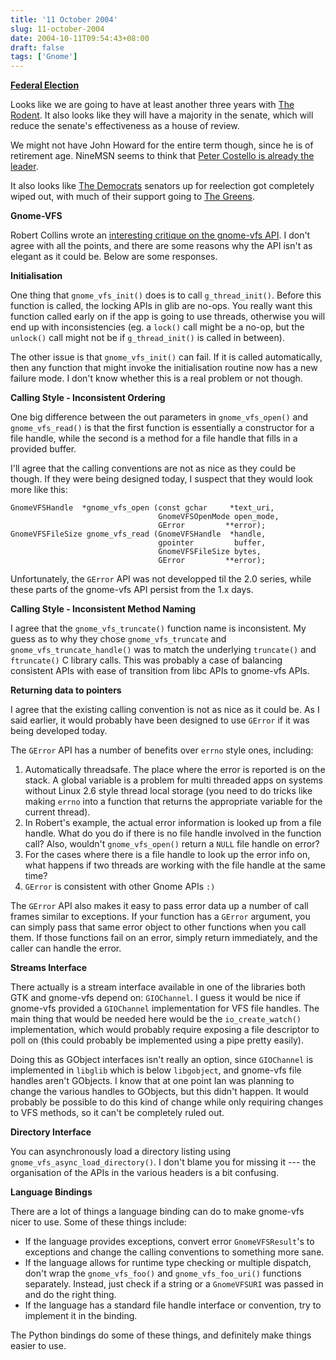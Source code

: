 ```yaml
---
title: '11 October 2004'
slug: 11-october-2004
date: 2004-10-11T09:54:43+08:00
draft: false
tags: ['Gnome']
---
```


[**Federal Election**](http://vtr.aec.gov.au/)

Looks like we are going to have at least another three years with [The
Rodent](http://www.johnhoward.com.au/). It also looks like they will
have a majority in the senate, which will reduce the senate\'s
effectiveness as a house of review.

We might not have John Howard for the entire term though, since he is of
retirement age. NineMSN seems to think that [Peter Costello is already
the leader](http://news.ninemsn.com.au/article.aspx?id=15411).

It also looks like [The Democrats](http://www.democrats.org.au) senators
up for reelection got completely wiped out, with much of their support
going to [The Greens](http://www.greens.org.au/).

**Gnome-VFS**

Robert Collins wrote an [interesting critique on the gnome-vfs
API](http://www.advogato.org/person/robertc/diary.html?start=22). I
don\'t agree with all the points, and there are some reasons why the API
isn\'t as elegant as it could be. Below are some responses.

**Initialisation**

One thing that `gnome_vfs_init()` does is to call `g_thread_init()`.
Before this function is called, the locking APIs in glib are no-ops.
You really want this function called early on if the app is going to
use threads, otherwise you will end up with inconsistencies (eg. a
`lock()` call might be a no-op, but the `unlock()` call might not be
if `g_thread_init()` is called in between).

The other issue is that `gnome_vfs_init()` can fail. If it is called
automatically, then any function that might invoke the initialisation
routine now has a new failure mode. I don\'t know whether this is a
real problem or not though.

**Calling Style - Inconsistent Ordering**

One big difference between the out parameters in `gnome_vfs_open()`
and `gnome_vfs_read()` is that the first function is essentially a
constructor for a file handle, while the second is a method for a file
handle that fills in a provided buffer.

I\'ll agree that the calling conventions are not as nice as they could
be though. If they were being designed today, I suspect that they
would look more like this:

    GnomeVFSHandle  *gnome_vfs_open (const gchar     *text_uri,
                                     GnomeVFSOpenMode open_mode,
                                     GError         **error);
    GnomeVFSFileSize gnome_vfs_read (GnomeVFSHandle  *handle,
                                     gpointer         buffer,
                                     GnomeVFSFileSize bytes,
                                     GError         **error);

Unfortunately, the `GError` API was not developped til the 2.0 series,
while these parts of the gnome-vfs API persist from the 1.x days.

**Calling Style - Inconsistent Method Naming**

I agree that the `gnome_vfs_truncate()` function name is inconsistent.
My guess as to why they chose `gnome_vfs_truncate` and
`gnome_vfs_truncate_handle()` was to match the underlying `truncate()`
and `ftruncate()` C library calls. This was probably a case of
balancing consistent APIs with ease of transition from libc APIs to
gnome-vfs APIs.

**Returning data to pointers**

I agree that the existing calling convention is not as nice as it
could be. As I said earlier, it would probably have been designed to
use `GError` if it was being developed today.

The `GError` API has a number of benefits over `errno` style ones,
including:

1.  Automatically threadsafe. The place where the error is reported is
    on the stack. A global variable is a problem for multi threaded
    apps on systems without Linux 2.6 style thread local storage (you
    need to do tricks like making `errno` into a function that returns
    the appropriate variable for the current thread).
2.  In Robert\'s example, the actual error information is looked up
    from a file handle. What do you do if there is no file handle
    involved in the function call? Also, wouldn\'t `gnome_vfs_open()`
    return a `NULL` file handle on error?
3.  For the cases where there is a file handle to look up the error
    info on, what happens if two threads are working with the file
    handle at the same time?
4.  `GError` is consistent with other Gnome APIs `:)`

The `GError` API also makes it easy to pass error data up a number of
call frames similar to exceptions. If your function has a `GError`
argument, you can simply pass that same error object to other
functions when you call them. If those functions fail on an error,
simply return immediately, and the caller can handle the error.

**Streams Interface**

There actually is a stream interface available in one of the libraries
both GTK and gnome-vfs depend on: `GIOChannel`. I guess it would be
nice if gnome-vfs provided a `GIOChannel` implementation for VFS file
handles. The main thing that would be needed here would be the
`io_create_watch()` implementation, which would probably require
exposing a file descriptor to poll on (this could probably be
implemented using a pipe pretty easily).

Doing this as GObject interfaces isn\'t really an option, since
`GIOChannel` is implemented in `libglib` which is below `libgobject`,
and gnome-vfs file handles aren\'t GObjects. I know that at one point
Ian was planning to change the various handles to GObjects, but this
didn\'t happen. It would probably be possible to do this kind of
change while only requiring changes to VFS methods, so it can\'t be
completely ruled out.

**Directory Interface**

You can asynchronously load a directory listing using
`gnome_vfs_async_load_directory()`. I don\'t blame you for missing it
--- the organisation of the APIs in the various headers is a bit
confusing.

**Language Bindings**

There are a lot of things a language binding can do to make gnome-vfs
nicer to use. Some of these things include:

-   If the language provides exceptions, convert error
    `GnomeVFSResult`\'s to exceptions and change the calling
    conventions to something more sane.
-   If the language allows for runtime type checking or multiple
    dispatch, don\'t wrap the `gnome_vfs_foo()` and
    `gnome_vfs_foo_uri()` functions separately. Instead, just check if
    a string or a `GnomeVFSURI` was passed in and do the right thing.
-   If the language has a standard file handle interface or
    convention, try to implement it in the binding.

The Python bindings do some of these things, and definitely make
things easier to use.
